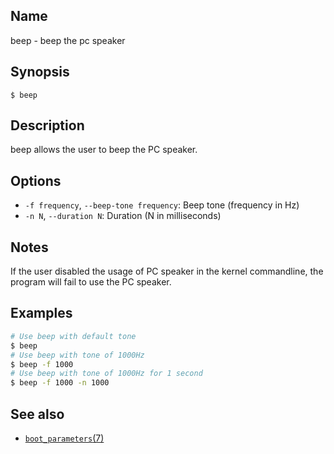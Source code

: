## Name

beep - beep the pc speaker

## Synopsis

```**sh
$ beep
```

## Description

beep allows the user to beep the PC speaker.

## Options

* `-f frequency`, `--beep-tone frequency`: Beep tone (frequency in Hz)
* `-n N`, `--duration N`: Duration (N in milliseconds)

## Notes

If the user disabled the usage of PC speaker in the kernel commandline, the program
will fail to use the PC speaker.

## Examples

```sh
# Use beep with default tone
$ beep
# Use beep with tone of 1000Hz
$ beep -f 1000
# Use beep with tone of 1000Hz for 1 second
$ beep -f 1000 -n 1000
```

## See also

* [`boot_parameters`(7)](help://man/7/boot_parameters)
